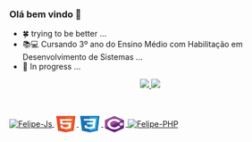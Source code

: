 ### Olá bem vindo 👋


* 🍀 trying to be better ...
* 📚💻 Cursando 3º ano do Ensino Médio com Habilitação em Desenvolvimento de Sistemas ...
* 💫 In progress ...

<div align="center">
<a href="https://github.com/naiolps">
<img height="180em" src="https://github-readme-stats.vercel.app/api?username=naiolps&show_icons=true&theme=merko&include_all_commits=true&count_private=true"/>
<img height="180em" src="https://github-readme-stats.vercel.app/api/top-langs/?username=naiolps&layout=compact&langs_count=7&theme=merko"/>
</div> 

  ##
  
  <div style="display: inline_block"><br>
  <img align="center" alt="Felipe-Js" height="30" width="40" src="https://cdn.jsdelivr.net/gh/devicons/devicon/icons/javascript/javascript-original.svg" />
  <img align="center" alt="Felipe-HTML" height="30" width="40" src="https://raw.githubusercontent.com/devicons/devicon/master/icons/html5/html5-original.svg">
  <img align="center" alt="Felipe-CSS" height="30" width="40" src="https://raw.githubusercontent.com/devicons/devicon/master/icons/css3/css3-original.svg">
  <img align="center" alt="Felipe-Csharp" height="30" width="40" src="https://raw.githubusercontent.com/devicons/devicon/master/icons/csharp/csharp-original.svg">
    <img align="center" alt="Felipe-PHP" height="30" witdth="40" src="https://cdn.jsdelivr.net/gh/devicons/devicon/icons/php/php-original.svg" />

</div>
  
